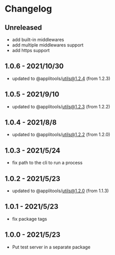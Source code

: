 # Changelog

## Unreleased

- add built-in middlewares
- add multiple middlewares support
- add https support

## 1.0.6 - 2021/10/30

- updated to @applitools/utils@1.2.4 (from 1.2.3)

## 1.0.5 - 2021/9/10

- updated to @applitools/utils@1.2.3 (from 1.2.2)

## 1.0.4 - 2021/8/8

- updated to @applitools/utils@1.2.2 (from 1.2.0)

## 1.0.3 - 2021/5/24

- fix path to the cli to run a process

## 1.0.2 - 2021/5/23

- updated to @applitools/utils@1.2.0 (from 1.1.3)

## 1.0.1 - 2021/5/23

- fix package tags

## 1.0.0 - 2021/5/23

- Put test server in a separate package
